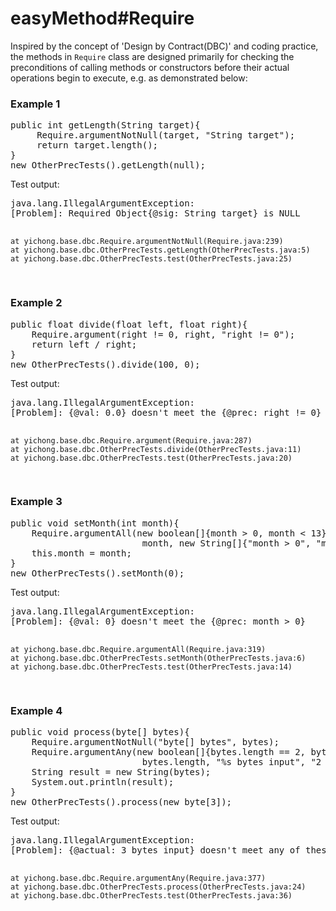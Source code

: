 <h1>easyMethod#Require</h1>

  Inspired by the concept of 'Design by Contract(DBC)' and coding practice, the methods in <code>Require</code> class are designed primarily for checking the preconditions of calling methods or constructors before their actual operations begin to execute, e.g. as demonstrated below:

<h3>Example 1</h3>
<pre>
public int getLength(String target){
     Require.argumentNotNull(target, "String target");
     return target.length();
}
new OtherPrecTests().getLength(null);
</pre>
Test output:
<pre>
java.lang.IllegalArgumentException: 
[Problem]: Required Object{@sig: String target} is NULL

	at yichong.base.dbc.Require.argumentNotNull(Require.java:239)
	at yichong.base.dbc.OtherPrecTests.getLength(OtherPrecTests.java:5)
	at yichong.base.dbc.OtherPrecTests.test(OtherPrecTests.java:25)
</pre>
<h3>Example 2</h3>
<pre>
public float divide(float left, float right){
    Require.argument(right != 0, right, "right != 0");
    return left / right;
}
new OtherPrecTests().divide(100, 0);
</pre>
Test output:
<pre>
java.lang.IllegalArgumentException: 
[Problem]: {@val: 0.0} doesn't meet the {@prec: right != 0}

	at yichong.base.dbc.Require.argument(Require.java:287)
	at yichong.base.dbc.OtherPrecTests.divide(OtherPrecTests.java:11)
	at yichong.base.dbc.OtherPrecTests.test(OtherPrecTests.java:20)
</pre>
<h3>Example 3</h3>
<pre>
public void setMonth(int month){
    Require.argumentAll(new boolean[]{month > 0, month < 13}, 
                         month, new String[]{"month > 0", "month < 13"});
    this.month = month;
}
new OtherPrecTests().setMonth(0);
</pre>
Test output:
<pre>
java.lang.IllegalArgumentException: 
[Problem]: {@val: 0} doesn't meet the {@prec: month > 0}

	at yichong.base.dbc.Require.argumentAll(Require.java:319)
	at yichong.base.dbc.OtherPrecTests.setMonth(OtherPrecTests.java:6)
	at yichong.base.dbc.OtherPrecTests.test(OtherPrecTests.java:14)
</pre>
<h3>Example 4</h3>
<pre>
public void process(byte[] bytes){
    Require.argumentNotNull("byte[] bytes", bytes);
    Require.argumentAny(new boolean[]{bytes.length == 2, bytes.length == 4},
                         bytes.length, "%s bytes input", "2 bytes or 4 bytes only");
    String result = new String(bytes);
    System.out.println(result);
}
new OtherPrecTests().process(new byte[3]);
</pre>
Test output:
<pre>
java.lang.IllegalArgumentException: 
[Problem]: {@actual: 3 bytes input} doesn't meet any of these specified conditions{@prec: 2 bytes or 4 bytes}

	at yichong.base.dbc.Require.argumentAny(Require.java:377)
	at yichong.base.dbc.OtherPrecTests.process(OtherPrecTests.java:24)
	at yichong.base.dbc.OtherPrecTests.test(OtherPrecTests.java:36)

</pre>